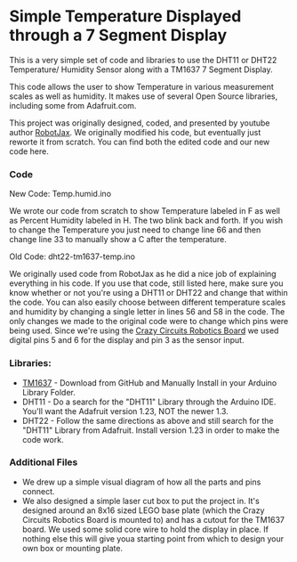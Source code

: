 # Simple Temperature Displayed through a 7 Segment Display

This is a very simple set of code and libraries to use the DHT11 or DHT22 Temperature/ Humidity Sensor along with a TM1637 7 Segment Display.

This code allows the user to show Temperature in various measurement scales as well as humidity. It makes use of several Open Source libraries, including some from Adafruit.com.

This project was originally designed, coded, and presented by youtube author [RobotJax](https://www.youtube.com/watch?v=z_FvRm6Te78). We originally modified his code, but eventually just reworte it from scratch.  You can find both the edited code and our new code here.

### Code

New Code: Temp.humid.ino

We wrote our code from scratch to show Temperature labeled in F as well as Percent Humidity labeled in H. The two blink back and forth. If you wish to change the Temperature you just need to change line 66 and then change line 33 to manually show a C after the temperature.

Old Code: dht22-tm1637-temp.ino

We originally used code from RobotJax as he did a nice job of explaining everything in his code. If you use that code, still listed here, make sure you know whether or not you're using a DHT11 or DHT22 and change that within the code. You can also easily choose between different temperature scales and humidity by changing a single letter in lines 56 and 58 in the code. The only changes we made to the original code were to change which pins were being used. Since we're using the [Crazy Circuits Robotics Board](http://www.crazycircuits.com) we used digital pins 5 and 6 for the display and pin 3 as the sensor input. 

### Libraries:

* [TM1637](https://github.com/avishorp/TM1637) - Download from GitHub and Manually Install in your Arduino Library Folder.
* DHT11 - Do a search for the "DHT11" Library through the Arduino IDE. You'll want the Adafruit version 1.23, NOT the newer 1.3.
* DHT22 - Follow the same directions as above and still search for the "DHT11" Library from Adafruit. Install version 1.23 in order to make the code work.

### Additional Files

* We drew up a simple visual diagram of how all the parts and pins connect.
* We also designed a simple laser cut box to put the project in. It's designed around an 8x16 sized LEGO base plate (which the Crazy Circuits Robotics Board is mounted to) and has a cutout for the TM1637 board. We used some solid core wire to hold the display in place. If nothing else this will give youa starting point from which to design your own box or mounting plate.
